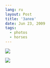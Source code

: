 ```yaml
---
lang: ru
layout: Post
title: 'Запев'
date: Jun 23, 2009
tags:
  - photos
  - horses
---
```


![](/images/blog/2009-02-22-5D-2547-Artem-Sapegin.jpg)

<!--more-->

![](/images/blog/2009-02-22-5D-2558-Artem-Sapegin.jpg)
